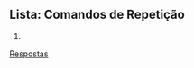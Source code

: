 ## Lista: Comandos de Repetição

1. 

[Respostas](https://github.com/viniciusdenovaes/viniciusdenovaes.github.io/tree/master/aulas/indie/c/c_files/listas/03-repeticao)

